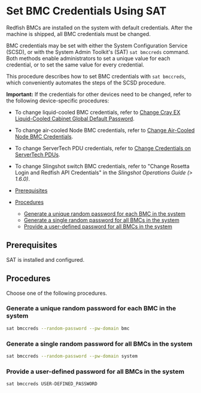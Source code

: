 # Set BMC Credentials Using SAT

Redfish BMCs are installed on the system with default credentials. After the
machine is shipped, all BMC credentials must be changed.

BMC credentials may be set with either the System Configuration Service \(SCSD\),
or with the System Admin Toolkit's (SAT) `sat bmccreds` command. Both methods
enable administrators to set a unique value for each credential, or to set the same
value for every credential.

This procedure describes how to set BMC credentials with `sat bmccreds`, which
conveniently automates the steps of the SCSD procedure.

**Important:** If the credentials for other devices need to be changed, refer to the following device-specific procedures:

- To change liquid-cooled BMC credentials, refer to [Change Cray EX Liquid-Cooled Cabinet Global Default Password](../security_and_authentication/Change_EX_Liquid-Cooled_Cabinet_Global_Default_Password.md).
- To change air-cooled Node BMC credentials, refer to [Change Air-Cooled Node BMC Credentials](../security_and_authentication/Change_Air-Cooled_Node_BMC_Credentials.md).
- To change ServerTech PDU credentials, refer to [Change Credentials on ServerTech PDUs](../security_and_authentication/Change_Credentials_on_ServerTech_PDUs.md).
- To change Slingshot switch BMC credentials, refer to "Change Rosetta Login and Redfish API Credentials" in the *Slingshot Operations Guide (> 1.6.0)*.

- [Prerequisites](#prerequisites)
- [Procedures](#procedures)
  - [Generate a unique random password for each BMC in the system](#generate-a-unique-random-password-for-each-bmc-in-the-system)
  - [Generate a single random password for all BMCs in the system](#generate-a-single-random-password-for-all-bmcs-in-the-system)
  - [Provide a user-defined password for all BMCs in the system](#provide-a-user-defined-password-for-all-bmcs-in-the-system)

## Prerequisites

SAT is installed and configured.

## Procedures

Choose one of the following procedures.

### Generate a unique random password for each BMC in the system

```bash
sat bmccreds --random-password --pw-domain bmc
```

### Generate a single random password for all BMCs in the system

```bash
sat bmccreds --random-password --pw-domain system
```

### Provide a user-defined password for all BMCs in the system

```bash
sat bmccreds USER-DEFINED_PASSWORD
```
